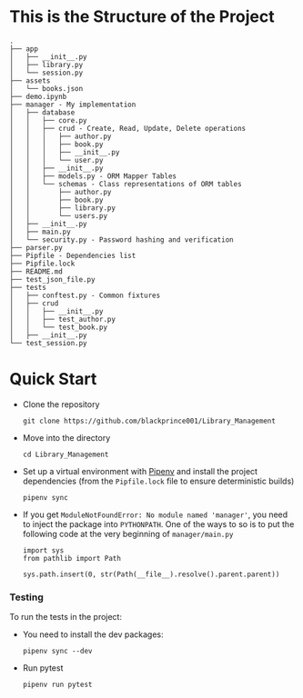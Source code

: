 # This is the Structure of the Project


```
.
├── app
│   ├── __init__.py
│   ├── library.py
│   └── session.py
├── assets
│   └── books.json
├── demo.ipynb
├── manager - My implementation
│   ├── database
│   │   ├── core.py
│   │   ├── crud - Create, Read, Update, Delete operations
│   │   │   ├── author.py
│   │   │   ├── book.py
│   │   │   ├── __init__.py
│   │   │   └── user.py
│   │   ├── __init__.py
│   │   ├── models.py - ORM Mapper Tables
│   │   └── schemas - Class representations of ORM tables
│   │       ├── author.py
│   │       ├── book.py
│   │       ├── library.py
│   │       └── users.py
│   ├── __init__.py
│   ├── main.py
│   └── security.py - Password hashing and verification
├── parser.py
├── Pipfile - Dependencies list
├── Pipfile.lock
├── README.md
├── test_json_file.py
├── tests
│   ├── conftest.py - Common fixtures
│   ├── crud
│   │   ├── __init__.py
│   │   ├── test_author.py
│   │   └── test_book.py
│   ├── __init__.py
└── test_session.py
```

# Quick Start
- Clone the repository
    ```
    git clone https://github.com/blackprince001/Library_Management
    ```

- Move into the directory
    ```
    cd Library_Management
    ```

- Set up a virtual environment with [Pipenv](https://pipenv.pypa.io/en/latest/index.html) and install the project dependencies (from the `Pipfile.lock` file to ensure deterministic builds)
  ```
  pipenv sync
  ```

- If you get `ModuleNotFoundError: No module named 'manager'`, you need to inject the package into `PYTHONPATH`.
One of the ways to so is to put the following code at the very beginning of `manager/main.py`
  ```
  import sys
  from pathlib import Path
  
  sys.path.insert(0, str(Path(__file__).resolve().parent.parent))
  ```


### Testing
To run the tests in the project:

- You need to install the dev packages:
  ```
  pipenv sync --dev
  ```
  
- Run pytest
  ```
  pipenv run pytest
  ```
